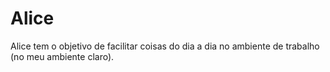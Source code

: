 # Alice

Alice tem o objetivo de facilitar coisas do dia a dia no ambiente de trabalho (no meu ambiente claro).
